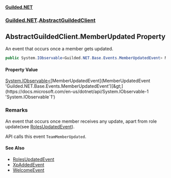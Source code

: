 
#### [Guilded.NET](Guilded_NET 'Guilded_NET')
### [Guilded.NET](Guilded_NET#Guilded_NET 'Guilded.NET').[AbstractGuildedClient](AbstractGuildedClient 'Guilded.NET.AbstractGuildedClient')
## AbstractGuildedClient.MemberUpdated Property
An event that occurs once a member gets updated.  
```csharp
public System.IObservable<Guilded.NET.Base.Events.MemberUpdatedEvent> MemberUpdated { get; }
```

#### Property Value
[System.IObservable&lt;](https://docs.microsoft.com/en-us/dotnet/api/System.IObservable-1 'System.IObservable`1')[MemberUpdatedEvent](MemberUpdatedEvent 'Guilded.NET.Base.Events.MemberUpdatedEvent')[&gt;](https://docs.microsoft.com/en-us/dotnet/api/System.IObservable-1 'System.IObservable`1')
### Remarks
An event that occurs once member receives any update, apart from role update(see [RolesUpdatedEvent](RolesUpdatedEvent 'Guilded.NET.Base.Events.RolesUpdatedEvent')).



API calls this event `TeamMemberUpdated`.

#### See Also
- [RolesUpdatedEvent](RolesUpdatedEvent 'Guilded.NET.Base.Events.RolesUpdatedEvent')
- [XpAddedEvent](XpAddedEvent 'Guilded.NET.Base.Events.XpAddedEvent')
- [WelcomeEvent](WelcomeEvent 'Guilded.NET.Base.Events.WelcomeEvent')
